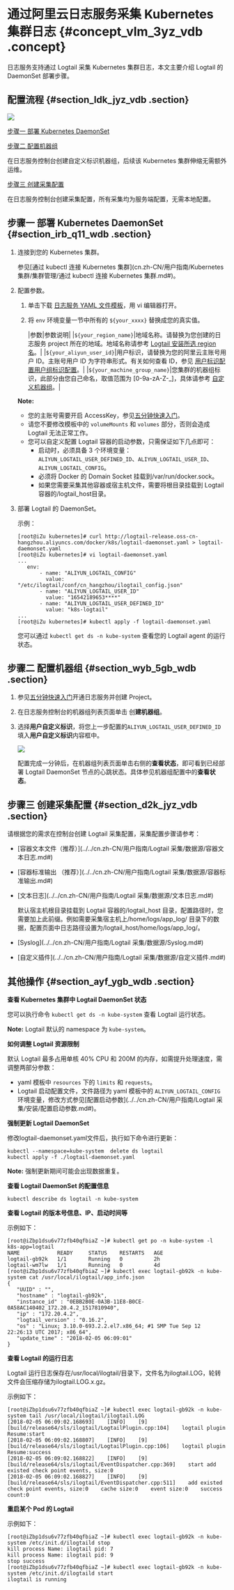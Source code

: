 # 通过阿里云日志服务采集 Kubernetes 集群日志 {#concept_vlm_3yz_vdb .concept}

日志服务支持通过 Logtail 采集 Kubernetes 集群日志，本文主要介绍 Logtail 的 DaemonSet 部署步骤。

## 配置流程 {#section_ldk_jyz_vdb .section}

![](http://static-aliyun-doc.oss-cn-hangzhou.aliyuncs.com/assets/img/6942/4687_zh-CN.png)

[步骤一 部署 Kubernetes DaemonSet](#section_irb_q11_wdb)

[步骤二 配置机器组](#section_wyb_5gb_wdb)

在日志服务控制台创建自定义标识机器组，后续该 Kubernetes 集群伸缩无需额外运维。

[步骤三 创建采集配置](#section_d2k_jyz_vdb)

在日志服务控制台创建采集配置，所有采集均为服务端配置，无需本地配置。

## 步骤一 部署 Kubernetes DaemonSet {#section_irb_q11_wdb .section}

1.  连接到您的 Kubernetes 集群。

    参见[通过 kubectl 连接 Kubernetes 集群](cn.zh-CN/用户指南/Kubernetes 集群/集群管理/通过 kubectl 连接 Kubernetes 集群.md#)。

2.  配置参数。

    1.  单击下载 [日志服务 YAML 文件模板](http://logtail-release.oss-cn-hangzhou.aliyuncs.com/docker/k8s/logtail-daemonset.yaml)，用 vi 编辑器打开。
    2.  将 `env` 环境变量一节中所有的 `${your_xxxx}` 替换成您的真实值。

        |参数|参数说明|
        |`${your_region_name}`|地域名称。请替换为您创建的日志服务 project 所在的地域。地域名称请参考 [Logtail 安装所选 region 名](https://help.aliyun.com/document_detail/28982.html)。|
        |`${your_aliyun_user_id}`|用户标识，请替换为您的阿里云主账号用户 ID。主账号用户 ID 为字符串形式。有关如何查看 ID，参见 [用户标识配置](https://help.aliyun.com/document_detail/49007.html)[用户组标识配置](https://www.alibabacloud.com/help/zh/doc-detail/49007.htm)。|
        |`${your_machine_group_name}`|您集群的机器组标识，此部分由您自己命名，取值范围为 \[0-9a-zA-Z-\_\]，具体请参考 [自定义机器组](https://help.aliyun.com/document_detail/28983.html)。|

    **Note:** 

    -   您的主账号需要开启 AccessKey，参见[五分钟快速入门](../../cn.zh-CN/快速入门/五分钟快速入门.md#)。
    -   请您不要修改模板中的 `volumeMounts` 和 `volumes` 部分，否则会造成 Logtail 无法正常工作。
    -   您可以自定义配置 Logtail 容器的启动参数，只需保证如下几点即可：
        -   启动时，必须具备 3 个环境变量：`ALIYUN_LOGTAIL_USER_DEFINED_ID`、`ALIYUN_LOGTAIL_USER_ID`、`ALIYUN_LOGTAIL_CONFIG`。
        -   必须将 Docker 的 Domain Socket 挂载到/var/run/docker.sock。
        -   如果您需要采集其他容器或宿主机文件，需要将根目录挂载到 Logtail 容器的/logtail\_host目录。
3.  部署 Logtail 的 DaemonSet。

    示例：

    ```
    [root@iZu kubernetes]# curl http://logtail-release.oss-cn-hangzhou.aliyuncs.com/docker/k8s/logtail-daemonset.yaml > logtail-daemonset.yaml
    [root@iZu kubernetes]# vi logtail-daemonset.yaml
    ...
       env:
           - name: "ALIYUN_LOGTAIL_CONFIG"
             value: "/etc/ilogtail/conf/cn_hangzhou/ilogtail_config.json"
           - name: "ALIYUN_LOGTAIL_USER_ID"
             value: "16542189653****"
           - name: "ALIYUN_LOGTAIL_USER_DEFINED_ID"
             value: "k8s-logtail"
    ...
    [root@iZu kubernetes]# kubectl apply -f logtail-daemonset.yaml
    ```

    您可以通过 `kubectl get ds -n kube-system` 查看您的 Logtail agent 的运行状态。


## 步骤二 配置机器组 {#section_wyb_5gb_wdb .section}

1.  参见[五分钟快速入门](../../cn.zh-CN/快速入门/五分钟快速入门.md#)开通日志服务并创建 Project。
2.  在日志服务控制台的机器组列表页面单击 创**建机器组**。
3.  选择**用户自定义标识**，将您上一步配置的`ALIYUN_LOGTAIL_USER_DEFINED_ID`填入**用户自定义标识**内容框中。

    ![](http://static-aliyun-doc.oss-cn-hangzhou.aliyuncs.com/assets/img/6942/4688_zh-CN.png)

    配置完成一分钟后，在机器组列表页面单击右侧的**查看状态**，即可看到已经部署 Logtail DaemonSet 节点的心跳状态。具体参见机器组配置中的**查看状态**。


## 步骤三 创建采集配置 {#section_d2k_jyz_vdb .section}

请根据您的需求在控制台创建 Logtail 采集配置，采集配置步骤请参考：

-   [容器文本文件（推荐）](../../cn.zh-CN/用户指南/Logtail 采集/数据源/容器文本日志.md#)
-   [容器标准输出 （推荐）](../../cn.zh-CN/用户指南/Logtail 采集/数据源/容器标准输出.md#)
-   [文本日志](../../cn.zh-CN/用户指南/Logtail 采集/数据源/文本日志.md#)

    默认宿主机根目录挂载到 Logtail 容器的/logtail\_host 目录，配置路径时，您需要加上此前缀。例如需要采集宿主机上/home/logs/app\_log/ 目录下的数据，配置页面中日志路径设置为/logtail\_host/home/logs/app\_log/。

-   [Syslog](../../cn.zh-CN/用户指南/Logtail 采集/数据源/Syslog.md#)
-   [自定义插件](../../cn.zh-CN/用户指南/Logtail 采集/数据源/自定义插件.md#)

## 其他操作 {#section_ayf_ygb_wdb .section}

**查看 Kubernetes 集群中 Logtail DaemonSet 状态**

您可以执行命令 `kubectl get ds -n kube-system` 查看 Logtail 运行状态。

**Note:** Logtail 默认的 namespace 为 `kube-system`。

**如何调整 Logtail 资源限制**

默认 Logtail 最多占用单核 40% CPU 和 200M 的内存，如需提升处理速度，需调整两部分参数：

-   yaml 模板中 `resources` 下的 `limits` 和 `requests`。
-   Logtail 启动配置文件，文件路径为 yaml 模板中的 `ALIYUN_LOGTAIL_CONFIG` 环境变量，修改方式参见[配置启动参数](../../cn.zh-CN/用户指南/Logtail 采集/安装/配置启动参数.md#)。

**强制更新 Logtail DaemonSet**

修改logtail-daemonset.yaml文件后，执行如下命令进行更新：

```
kubectl --namespace=kube-system  delete ds logtail
kubectl apply -f ./logtail-daemonset.yaml
```

**Note:** 强制更新期间可能会出现数据重复。

**查看 Logtail DaemonSet 的配置信息**

`kubectl describe ds logtail -n kube-system`

**查看 Logtail 的版本号信息、IP、启动时间等**

示例如下：

```
[root@iZbp1dsu6v77zfb40qfbiaZ ~]# kubectl get po -n kube-system -l k8s-app=logtail
NAME            READY     STATUS    RESTARTS   AGE
logtail-gb92k   1/1       Running   0          2h
logtail-wm7lw   1/1       Running   0          4d
[root@iZbp1dsu6v77zfb40qfbiaZ ~]# kubectl exec logtail-gb92k -n kube-system cat /usr/local/ilogtail/app_info.json
{
   "UUID" : "",
   "hostname" : "logtail-gb92k",
   "instance_id" : "0EBB2B0E-0A3B-11E8-B0CE-0A58AC140402_172.20.4.2_1517810940",
   "ip" : "172.20.4.2",
   "logtail_version" : "0.16.2",
   "os" : "Linux; 3.10.0-693.2.2.el7.x86_64; #1 SMP Tue Sep 12 22:26:13 UTC 2017; x86_64",
   "update_time" : "2018-02-05 06:09:01"
}
```

**查看 Logtail 的运行日志**

Logtail 运行日志保存在/usr/local/ilogtail/目录下，文件名为ilogtail.LOG，轮转文件会压缩存储为ilogtail.LOG.x.gz。

示例如下：

```
[root@iZbp1dsu6v77zfb40qfbiaZ ~]# kubectl exec logtail-gb92k -n kube-system tail /usr/local/ilogtail/ilogtail.LOG
[2018-02-05 06:09:02.168693]    [INFO]    [9]    [build/release64/sls/ilogtail/LogtailPlugin.cpp:104]    logtail plugin Resume:start
[2018-02-05 06:09:02.168807]    [INFO]    [9]    [build/release64/sls/ilogtail/LogtailPlugin.cpp:106]    logtail plugin Resume:success
[2018-02-05 06:09:02.168822]    [INFO]    [9]    [build/release64/sls/ilogtail/EventDispatcher.cpp:369]    start add existed check point events, size:0
[2018-02-05 06:09:02.168827]    [INFO]    [9]    [build/release64/sls/ilogtail/EventDispatcher.cpp:511]    add existed check point events, size:0    cache size:0    event size:0    success count:0
```

**重启某个 Pod 的 Logtail**

示例如下：

```
[root@iZbp1dsu6v77zfb40qfbiaZ ~]# kubectl exec logtail-gb92k -n kube-system /etc/init.d/ilogtaild stop
kill process Name: ilogtail pid: 7
kill process Name: ilogtail pid: 9
stop success
[root@iZbp1dsu6v77zfb40qfbiaZ ~]# kubectl exec logtail-gb92k -n kube-system /etc/init.d/ilogtaild start
ilogtail is running
```

